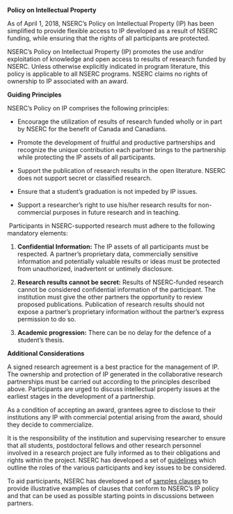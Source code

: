**Policy on Intellectual Property**

As of April 1, 2018, NSERC’s Policy on Intellectual Property (IP) has been simplified to provide flexible access to IP developed as a result of NSERC funding, while ensuring that the rights of all participants are protected.

NSERC’s Policy on Intellectual Property (IP) promotes the use and/or exploitation of knowledge and open access to results of research funded by NSERC. Unless otherwise explicitly indicated in program literature, this policy is applicable to all NSERC programs. NSERC claims no rights of ownership to IP associated with an award. 

**Guiding Principles**

NSERC’s Policy on IP comprises the following principles:

- Encourage the utilization of results of research funded wholly or in part by NSERC for the benefit of Canada and Canadians.

- Promote the development of fruitful and productive partnerships and recognize the unique contribution each partner brings to the partnership while protecting the IP assets of all participants.

- Support the publication of research results in the open literature. NSERC does not support secret or classified research.

- Ensure that a student’s graduation is not impeded by IP issues.

- Support a researcher’s right to use his/her research results for non-commercial purposes in future research and in teaching.

 Participants in NSERC-supported research must adhere to the following mandatory elements:

1.  **Confidential Information:** The IP assets of all participants must be respected. A partner’s proprietary data, commercially sensitive information and potentially valuable results or ideas must be protected from unauthorized, inadvertent or untimely disclosure.

2.  **Research results cannot be secret:** Results of NSERC-funded research cannot be considered confidential information of the participant. The institution must give the other partners the opportunity to review proposed publications. Publication of research results should not expose a partner’s proprietary information without the partner’s express permission to do so.

3.  **Academic progression:** There can be no delay for the defence of a student’s thesis.

**Additional Considerations**

A signed research agreement is a best practice for the management of IP. The ownership and protection of IP generated in the collaborative research partnerships must be carried out according to the principles described above. Participants are urged to discuss intellectual property issues at the earliest stages in the development of a partnership.

As a condition of accepting an award, grantees agree to disclose to their institutions any IP with commercial potential arising from the award, should they decide to commercialize.

It is the responsibility of the institution and supervising researcher to ensure that all students, postdoctoral fellows and other research personnel involved in a research project are fully informed as to their obligations and rights within the project. NSERC has developed a set of [<u>guidelines</u>](http://www.nserc-crsng.gc.ca/NSERC-CRSNG/Policies-Politiques/ip_Guidelines-pi_Directrices_eng.asp) which outline the roles of the various participants and key issues to be considered.

To aid participants, NSERC has developed a set of [<u>samples clauses</u>](http://www.nserc-crsng.gc.ca/NSERC-CRSNG/Policies-Politiques/Clauses_Clauses_eng.asp) to provide illustrative examples of clauses that conform to NSERC’s IP policy and that can be used as possible starting points in discussions between partners.
